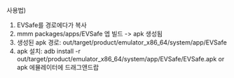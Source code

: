 사용법)
1. EVSafe를 경로에다가 복사
2. mmm packages/apps/EVSafe 엡 빌드 -> apk 생성됨
3. 생성된 apk 경로: out/target/product/emulator_x86_64/system/app/EVSafe
4. apk 설치: adb install -r out/target/product/emulator_x86_64/system/app/EVSafe/EVSafe.apk or apk 에뮬레이터에 드래그앤드랍 

